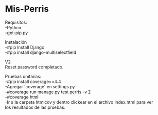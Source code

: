 # Mis-Perris
Requisitos:  
-Python  
-get-pip.py  

Instalación  
-#pip Install Django  
-#pip install django-multiselectfield  

V2  
Reset password completado.

Pruebas unitarias:  
-#pip install coverage==4.4  
-Agregar 'coverage' en settings.py  
-#coverage run manage.py test perris -v 2  
-#coverage html  
-Ir a la carpeta htmlcov y dentro clickear en el archivo index.html para ver los resultados de las pruebas.  